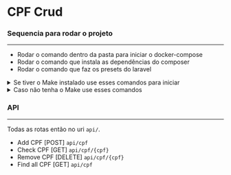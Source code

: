 CPF Crud
==============================================

### Sequencia para rodar o projeto
-----
* Rodar o comando dentro da pasta para iniciar o docker-compose
* Rodar o comando que instala as dependências do composer
* Rodar o comando que faz os presets do laravel

<details>
    <summary>Se tiver o Make instalado use esses comandos para iniciar</summary>
Start para subir o docker-compose

    make start
Stop derrubar o docker-compose

    make stop
test para rodar os test de feature

    make test
composer-i para instalar as dependências do composer

    make composer-i
preset para fazer o preset do laravel

    make preset
</details>
<details>
    <summary>Caso não tenha o Make use esses comandos</summary>
Subir o docker-compose

    docker-compose up -d --build
Derrubar o docker-compose

    docker-compose down
Rodar os test de feature

    docker exec -it php-web php -d xdebug.mode=coverage artisan test --debug -vvv
Instalar as dependências do composer

    docker exec -it php-web composer install
Faz os presets do Laravel

    docker exec -it php-web cp .env.example .env && chmod -R 777 storage
</details>

### API
-----
Todas as rotas então no uri `api/`.

* Add CPF [POST] `api/cpf`
* Check CPF [GET] `api/cpf/{cpf}`
* Remove CPF [DELETE] `api/cpf/{cpf}`
* Find all CPF [GET] `api/cpf`